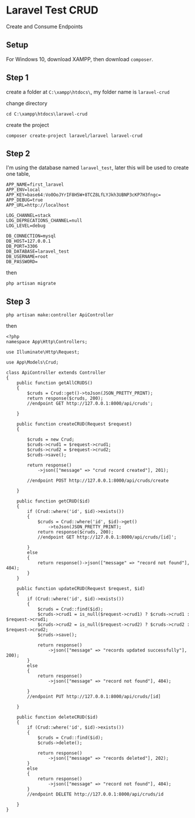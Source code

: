 # Laravel Test CRUD
Create and Consume Endpoints

## Setup
For Windows 10, download XAMPP, then download `composer`.

## Step 1

create a folder at `C:\xampp\htdocs\`, my folder name is `laravel-crud`

change directory 

`cd C:\xampp\htdocs\laravel-crud`

create the project 

`composer create-project laravel/laravel laravel-crud`

## Step 2
I'm using the database named `laravel_test`,
later this will be used to create one table, 

```
APP_NAME=first_laravel
APP_ENV=local
APP_KEY=base64:Vo0OoJYrIF8H5W+8TCZ8LfLYJkh3UBNP3cKP7H3fngc=
APP_DEBUG=true
APP_URL=http://localhost

LOG_CHANNEL=stack
LOG_DEPRECATIONS_CHANNEL=null
LOG_LEVEL=debug

DB_CONNECTION=mysql
DB_HOST=127.0.0.1
DB_PORT=3306
DB_DATABASE=laravel_test
DB_USERNAME=root
DB_PASSWORD=
```

then

`php artisan migrate`

## Step 3

`php artisan make:controller ApiController`

then

```
<?php
namespace App\Http\Controllers;

use Illuminate\Http\Request;

use App\Models\Crud;

class ApiController extends Controller
{
    public function getAllCRUDS()
    {
        $cruds = Crud::get()->toJson(JSON_PRETTY_PRINT);
        return response($cruds, 200);
        //endpoint GET http://127.0.0.1:8000/api/cruds';
        
    }

    public function createCRUD(Request $request)
    {

        $cruds = new Crud;
        $cruds->crud1 = $request->crud1;
        $cruds->crud2 = $request->crud2;
        $cruds->save();

        return response()
            ->json(["message" => "crud record created"], 201);

        //endpoint POST http://127.0.0.1:8000/api/cruds/create
        
    }

    public function getCRUD($id)
    {
        if (Crud::where('id', $id)->exists())
        {
            $cruds = Crud::where('id', $id)->get()
                ->toJson(JSON_PRETTY_PRINT);
            return response($cruds, 200);
            //endpoint GET http://127.0.0.1:8000/api/cruds/[id]';
            
        }
        else
        {
            return response()->json(["message" => "record not found"], 404);
        }
    }

    public function updateCRUD(Request $request, $id)
    {
        if (Crud::where('id', $id)->exists())
        {
            $cruds = Crud::find($id);
            $cruds->crud1 = is_null($request->crud1) ? $cruds->crud1 : $request->crud1;
            $cruds->crud2 = is_null($request->crud2) ? $cruds->crud2 : $request->crud2;
            $cruds->save();

            return response()
                ->json(["message" => "records updated successfully"], 200);
        }
        else
        {
            return response()
                ->json(["message" => "record not found"], 404);

        }
        //endpoint PUT http://127.0.0.1:8000/api/cruds/[id]
        
    }

    public function deleteCRUD($id)
    {
        if (Crud::where('id', $id)->exists())
        {
            $cruds = Crud::find($id);
            $cruds->delete();

            return response()
                ->json(["message" => "records deleted"], 202);
        }
        else
        {
            return response()
                ->json(["message" => "record not found"], 404);
        }
        //endpoint DELETE http://127.0.0.1:8000/api/cruds/id
        
    }
}
```




